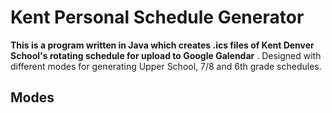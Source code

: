 # Kent Personal Schedule Generator



**This is a program written in Java which creates .ics files of Kent Denver School's rotating schedule for upload to Google Galendar** . Designed with different modes for generating Upper School, 7/8 and 6th grade schedules.   



## Modes
